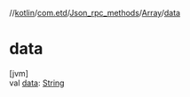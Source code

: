 //[kotlin](../../../../index.md)/[com.etd](../../index.md)/[Json_rpc_methods](../index.md)/[Array](index.md)/[data](data.md)

# data

[jvm]\
val [data](data.md): [String](https://kotlinlang.org/api/latest/jvm/stdlib/kotlin/-string/index.html)
